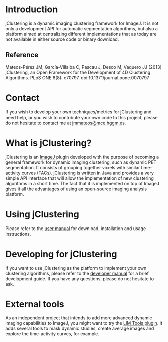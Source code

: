 # Introduction

jClustering is a dynamic imaging clustering framework for ImageJ. It is not
only a development API for automatic segmentation algorithms, but also a 
platform aimed at centralizing different implementations that as today
are not available in either source code or binary download.

## Reference

Mateos-Pérez JM, García-Villalba C, Pascau J, Desco M, Vaquero JJ (2013)
jClustering, an Open Framework for the Development of 4D Clustering Algorithms.
PLoS ONE 8(8): e70797. doi:10.1371/journal.pone.0070797 

# Contact

If you wish to develop your own techniques/metrics for jClustering and need
help, or you wish to contribute your own code to this project, please do not
hesitate to contact me at jmmateos@mce.hggm.es.

# What is jClustering?

jClustering is an [ImageJ](http://rsbweb.nih.gov/ij/) plugin developed with the
purpose of becoming a general framework for dynamic imaging clustering, such as
dynamic PET segmentation. It consists of grouping together voxels with similar
time-activity curves (TACs). jClustering is written in Java and provides a very
simple API interface that will allow the implementation of new clustering
algorithms in a short time. The fact that it is implemented on top of ImageJ
gives it all the advantages of using an open-source imaging analysis platform.

# Using jClustering

Please refer to the [user
manual](https://github.com/HGGM-LIM/jclustering/blob/master/doc/user_manual.pdf?raw=true)
for download, installation and usage instructions.

# Developing for jClustering

If you want to use jClustering as the platform to implement your own clustering
algorithms, please refer to the [developer
manual](https://github.com/HGGM-LIM/jclustering/blob/master/doc/developer_manual.pdf?raw=true)
for a brief development guide. If you have any questions, please do not
hesitate to ask.

# External tools

As an independent project that intends to add more advanced dynamic imaging capabilities
to ImageJ, you might want to try the [LIM Tools plugin](https://github.com/HGGM-LIM/limtools).
It adds several tools to mask dynamic studies, create average images and explore the 
time-activity curves, for example.

